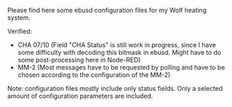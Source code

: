 Please find here some ebusd configuration files for my Wolf heating system.

Verified:
- CHA 07/10 (Field "CHA Status" is still work in progress, since I have some difficulty with decoding this bitmask in ebusd. Might have to do some post-processing here in Node-RED)
- MM-2 (Most messages have to be requested by polling and have to be chosen according to the configuration of the MM-2)


Note: configuration files mostly include only status fields. Only a selected amount of configuration parameters are included.